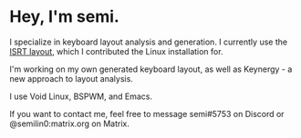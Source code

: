 # Hey, I'm semi.
I specialize in keyboard layout analysis and generation. I currently use the [ISRT layout](https://notgate.github.io/layout), 
which I contributed the Linux installation for. 

I'm working on my own generated keyboard layout, as well as Keynergy - a new approach 
to layout analysis.

I use Void Linux, BSPWM, and Emacs.

If you want to contact me, feel free to message semi#5753 on Discord or @semilin0:matrix.org on Matrix.
